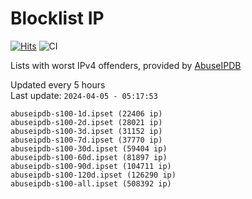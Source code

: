# Blocklist IP

[![Hits](https://hits.seeyoufarm.com/api/count/incr/badge.svg?url=https%3A%2F%2Fgithub.com%2Fborestad%2Fblocklist-ip%2F&count_bg=%2379C83D&title_bg=%23555555&icon=&icon_color=%23E7E7E7&title=hits&edge_flat=false)](https://hits.seeyoufarm.com)  ![CI](https://img.shields.io/github/workflow/status/borestad/blocklist-ip/CI?style=flat-square)

Lists with worst IPv4 offenders, provided by [AbuseIPDB](https://www.abuseipdb.com/)

<!-- FOOTER-PLACEHOLDER -->
Updated every 5 hours<br>
Last update: `2024-04-05 - 05:17:53`
```
abuseipdb-s100-1d.ipset (22406 ip)
abuseipdb-s100-2d.ipset (28021 ip)
abuseipdb-s100-3d.ipset (31152 ip)
abuseipdb-s100-7d.ipset (37770 ip)
abuseipdb-s100-30d.ipset (59404 ip)
abuseipdb-s100-60d.ipset (81897 ip)
abuseipdb-s100-90d.ipset (104711 ip)
abuseipdb-s100-120d.ipset (126290 ip)
abuseipdb-s100-all.ipset (508392 ip)
```

